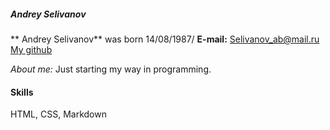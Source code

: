 ##### Andrey Selivanov
** Andrey Selivanov** was born 14/08/1987/
**E-mail:**  Selivanov_ab@mail.ru
[My github](https://github.com/Korectorr) 

*About me:* Just starting my way in programming. 
 #### Skills
 HTML, CSS, Markdown 